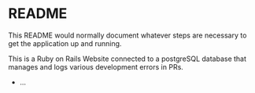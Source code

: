 # README

This README would normally document whatever steps are necessary to get the
application up and running.

This is a Ruby on Rails Website connected to a postgreSQL database that manages and logs various development errors in PRs.

* ...
